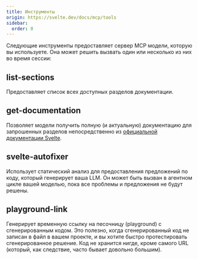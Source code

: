 ```yaml
---
title: Инструменты
origin: https://svelte.dev/docs/mcp/tools
sidebar:
  order: 0
---
```


Следующие инструменты предоставляет сервер MCP модели, которую вы используете. Она может решить вызвать один или несколько из них во время сессии:

## list-sections

Предоставляет список всех доступных разделов документации.

## get-documentation

Позволяет модели получить полную (и актуальную) документацию для запрошенных разделов непосредственно из [официальной документации Svelte](https://svelte.dev/docs/svelte/overview).

## svelte-autofixer

Использует статический анализ для предоставления предложений по коду, который генерирует ваша LLM. Он может быть вызван в агентном цикле вашей моделью, пока все проблемы и предложения не будут решены.

## playground-link

Генерирует временную ссылку на песочницу (playground) с сгенерированным кодом. Это полезно, когда сгенерированный код не записан в файл в вашем проекте, и вы хотите быстро протестировать сгенерированное решение. Код не хранится нигде, кроме самого URL (который, как следствие, часто бывает довольно большим).
